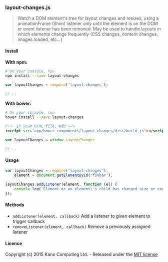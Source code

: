 ### layout-changes.js

> Watch a DOM element's tree for layout changes and resizes, using a animationFrame (Shim) listener only until the element is on the DOM or event listener has been removed. May be used to handle layouts in which elements change frequently (CSS changes, content changes, images loaded, etc...)

#### Install

**With npm:**

```bash
# On your console, run
npm install --save layout-changes
```

```javascript
var layoutChanges = require('layout-changes');

// ..
```

**With bower:**

```bash
# On your console, run
bower install --save layout-changes
```

```html
<!-- In your HTML file, add -->
<script src="app/bower_components/layout-changes/dist/build.js"></script>
```

```javascript
var layoutChanges = window.LayoutChanges

// ..
```

#### Usage

```javascript
var layoutChanges = require('layout-changes'),
    element = document.getElementById('foobar');

layoutChanges.addListener(element, function (el) {
    console.log('Element or an element\'s child has changed size or content', el);
});
```

#### Methods

* `addListener(element, callback)` Add a listener to given element to trigger callback
* `removeListener(element, callback)` Remove a previously assigned listener

#### Licence

Copyright (c) 2015 Kano Computing Ltd. - Released under the [MIT license](https://github.com/KanoComputing/layout-changes-js/blob/master/LICENSE)